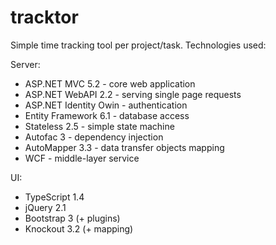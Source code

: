 # tracktor
Simple time tracking tool per project/task. Technologies used:

Server:
* ASP.NET MVC 5.2 - core web application
* ASP.NET WebAPI 2.2 - serving single page requests
* ASP.NET Identity Owin - authentication
* Entity Framework 6.1 - database access
* Stateless 2.5 - simple state machine
* Autofac 3 - dependency injection
* AutoMapper 3.3 - data transfer objects mapping
* WCF - middle-layer service

UI:
* TypeScript 1.4
* jQuery 2.1
* Bootstrap 3 (+ plugins)
* Knockout 3.2 (+ mapping)
